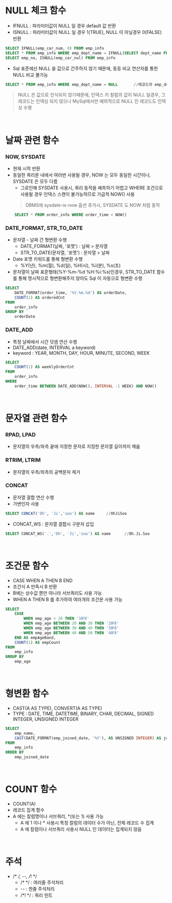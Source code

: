 # NULL 체크 함수
* IFNULL : 파라미터값이 NULL 일 경우 default 값 반환
* ISNULL : 파라미터값이 NULL 일 경우 1(TRUE), NULL 이 아닐경우 0(FALSE) 반환 
```sql
SELECT IFNULL(emp_car_num, 0) FROM emp_info
SELECT * FROM emp_info WHERE emp_dept_name = IFNULL(SELECT dept_name FROM dept_info WHERE dept_role = 'dev', 'newcomer')
SELECT emp_no, ISNULL(emp_car_nul) FROM emp_info 
```
* Sql 표준에선 NULL 을 값으로 간주하지 않기 때문에, 동등 비교 연산자를 통한 NULL 비교 불가능
```sql
SELECT * FROM emp_info WHERE emp_dept_name = NULL		//레코드의 emp_dept_name 칼럼값이 NULL이어도 select 되지 않음 (NULL = NULL --> false)
```
> NULL 은 값으로 인식되지 않기때문에, 인덱스 키 칼럼의 값이 NULL 일경우, 그 레코드는 인덱싱 되지 않으나 MySql에서만 예외적으로 NULL 인 레코드도 인덱싱 수행

<br>

# 날짜 관련 함수
### NOW, SYSDATE
* 현재 시작 반환
* 동일한 쿼리문 내에서 여러번 사용될 경우, NOW 는 모두 동일한 시간이나, SYSDATE 은 모두 다름
	* 그로인해 SYSDATE 사용시, 쿼리 동작을 예측하기 어렵고 WHERE 조건으로 사용될 경우 인덱스 스캔이 불가능하므로 가급적 NOW() 사용
	> DBMS에 sysdate-is-now 옵션 추가시, SYSDATE 도 NOW 처럼 동작
```sql
  	SELECT * FROM order_info WHERE order_time < NOW() 
```

### DATE_FORMAT, STR_TO_DATE
* 문자열 - 날짜 간 형변환 수행
	* DATE_FORMAT(날짜, '포맷') : 날짜 > 문자열
	* STR_TO_DATE(문자열, '포맷') : 문자열 > 날짜
* Date 포맷 키워드를 통해 형변환 수행
	* %Y(년), %m(월), %d(일), %H(시), %i(분), %s(초)
* 문자열이 날짜 표준형태(%Y-%m-%d %H:%i:%s)인경우, STR_TO_DATE 함수를 통해 명시적으로 형변환해주지 않아도 Sql 이 자동으로 형변환 수행
```sql
SELECT
	DATE_FORMAT(order_time, '%Y.%m.%d') AS orderDate,
  	COUNT(1) AS orderedCnt
FROM
	order_info
GROUP BY
	orderDate
``` 

### DATE_ADD
* 특정 날짜에서 시간 덧셈 연산 수행
* DATE_ADD(date, INTERVAL a keyword)
* keyword : YEAR, MONTH, DAY, HOUR, MINUTE, SECOND, WEEK
```sql
SELECT
	COUNT(1) AS weeklyOrderCnt
FROM
	order_info
WHERE
	order_time BETWEEN DATE_ADD(NOW(), INTERVAL -1 WEEK) AND NOW()
``` 

<br>

# 문자열 관련 함수
### RPAD, LPAD
* 문자열의 우측/좌측 끝에 지정한 문자로 지정한 문자열 길이까지 채움

### RTRIM, LTRIM
* 문자열의 우측/좌측의 공백문자 제거

### CONCAT
* 문자열 결합 연산 수행
* 가변인자 사용
```sql
SELECT CONCAT('Oh', 'Ji','soo') AS name		//OhJiSoo
```
* CONCAT_WS : 문자열 결합시 구분자 삽입
```sql
SELECT CONCAT_WS('.','Oh', 'Ji','soo') AS name		//Oh.Ji.Soo
```

<br>

# 조건문 함수
* CASE WHEN A THEN B END
* 조건식 A 만족시 B 반환
* B에는 상수값 뿐만 아니라 서브쿼리도 사용 가능
* WHEN A THEN B 를 추가하여 여러개의 조건문 사용 가능
```sql
SELECT
	CASE
		WHEN emp_age < 20 THEN '10대'
		WHEN emp_age BETWEEN 20 AND 30 THEN '20대'
		WHEN emp_age BETWEEN 30 AND 40 THEN '30대'
		WHEN emp_age BETWEEN 40 AND 50 THEN '40대'
	END AS empAgeBand,
    COUNT(1) AS empCount 
FROM
	emp_info
GROUP BY
	emp_age
```

<br>

# 형변환 함수
* CAST(A AS TYPE), CONVERT(A AS TYPE)
* TYPE : DATE, TIME, DATETIME, BINARY, CHAR, DECIMAL, SIGNED INTEGER, UNSIGNED INTEGER
```sql
SELECT
	emp_name,
    CAST(DATE_FORMAT(emp_joined_date, '%Y'), AS UNSIGNED INTEGER) AS joinedYear
FROM
	emp_info
ORDER BY
	emp_joined_date
```

<br>

# COUNT 함수
* COUNT(A)
* 레코드 집계 함수
* A 에는 칼럼명이나 서브쿼리, *(또는 1) 사용 가능
	* A 에 1 이나 * 사용시 특정 칼럼의 데이터 수가 아닌, 전체 레코드 수 집계
	* A 에 칼럼이나 서브쿼리 사용시 NULL 인 데이터는 집계되지 않음

<br>

# 주석
* /* */, --, /*! */
	* /* */ : 여러줄 주석처리
	* -- : 한줄 주석처리
	* /*! */ : 쿼리 힌트